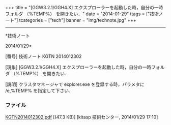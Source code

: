 ﻿+++
title = "[GGW3.2.1/GGH4.X] エクスプローラーを起動した時，自分の一時フォルダ （%TEMP%） を開きたい．"
date = "2014-01-29"
ttags = ["技術ノート"]
tcategories = ["tech"]
banner = "img/technote.jpg"
+++

-----------------------------------------------------------------------------------------------------------------------------

*技術ノート

2014/01/29*


[番号]
技術ノート KGTN 2014012302

[現象]
[GGW3.2.1/GGH4.X] エクスプローラーを起動した時，自分の一時フォルダ
（%TEMP%） を開きたい．

[説明]
クラスタマネージャで explorer.exe を登録する時，パラメタに /e,%TEMP%
を指定して下さい．


### ファイル

 
 


[KGTN2014012302.pdf](http://techreport.kitasp.net/attachments/download/1509/KGTN2014012302.pdf)
 [(47.3 KB)] [kitasp 技術センター, 2014/01/29
17:10]


 


 

